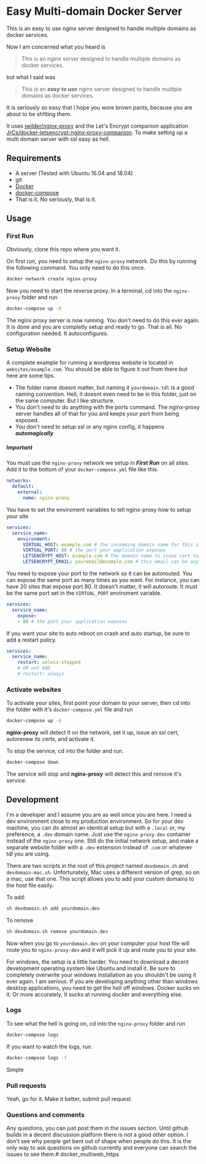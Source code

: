 # Easy Multi-domain Docker Server
This is an easy to use nginx server designed to handle multiple domains as docker services. 

Now I am concerned what you heard is 

> This is an nginx server designed to handle multiple domains as docker services.

but what I said was 

>This is an ***easy to use*** nginx server designed to handle multiple domains as docker services.

It is seriously so easy that I hope you wore brown pants, because you are about to be sh!tting them.

It uses 
[jwilder/nginx-proxy](https://github.com/jwilder/nginx-proxy "nginx-proxy") and the Let's Encrypt companion application
[JrCs/docker-letsencrypt-nginx-proxy-companion](https://github.com/JrCs/docker-letsencrypt-nginx-proxy-companion "letsencrypt-nginx-proxy-companion").
To make setting up a multi domain server with ssl easy as hell.

## Requirements
* A server (Tested with Ubuntu 16.04 and 18.04)
* git
* [Docker](https://www.docker.com/ "Docker")
* [docker-compose](https://docs.docker.com/compose/install/ "Install Docker Compose")
* That is it. No seriously, that is it.

## Usage

### First Run
Obviously, clone this repo where you want it. 

On first run, you need to setup the `nginx-proxy` network. Do this by running the following command. You only need to do this once.
```bash
docker network create nginx-proxy
```

Now you need to start the reverse proxy. In a terminal, cd into the `nginx-proxy` folder and run
```bash
docker-compose up -d
```

The nginx proxy server is now running. You don't need to do this ever again. It is done and you are completly setup and ready
to go. That is all. No configuration needed. It autoconfigures.

### Setup Website
A complete example for running a wordpress website is located in `websites/example.com`. You should be able to figure it out from
there but here are some tips. 

* The folder name doesnt matter, but naming it `yourdomain.tdl` is a good naming convention. Hell, it doesnt even need to be in this
folder, just on the same computer. But I like structure.
* You don't need to do anything with the ports command. The nginx-proxy server handles all of that for you and keeps your port from being exposed.
* You don't need to setup ssl or any nginx config, it happens ***automagically***

##### Important

You must use the `nginx-proxy` network we setup in ***First Run*** on all sites. Add it to the bottom of your
`docker-compose.yml` file like this.
```yaml
networks:
  default:
    external:
      name: nginx-proxy
```

You have to set the enviroment variables to tell nginx-proxy how to setup your site
```yaml
services:
  service_name:
    environment:
      VIRTUAL_HOST: example.com # the incomming domain name for this site
      VIRTUAL_PORT: 80 # the port your application exposes
      LETSENCRYPT_HOST: example.com # the domain name to issue cert to, same as VIRTUAL_HOST
      LETSENCRYPT_EMAIL: youremail@example.com # this email can be any of your emails. Not domain specific
```

You need to expose your port to the network so it can be autorouted. You can expose the same port as many times as you want.
For instance, you can have 20 sites that expose port 80. It doesn't matter, it will autoroute. It must be the same port
set in the `VIRTUAL_PORT` enviroment variable.
```yaml
services:
  service_name:
    expose:
    - 80 # the port your application exposes
```

If you want your site to auto reboot on crash and auto startup, be sure to add a restart policy.
```yaml
services:
  service_name:
    restart: unless-stopped
    # OR not AND
    # restart: always
```

### Activate websites
To activate your sites, first point your domain to your server, then cd into the folder with it's `docker-compose.yml` file and run
```bash
docker-compose up -d
```
**nginx-proxy** will detect it on the network, set it up, issue an ssl cert, autorenew its certs, and activate it.

To stop the service, cd into the folder and run.
```bash
docker-compose down
```
The service will stop and **nginx-proxy** will detect this and remove it's service.


## Development
I'm a developer and I assume you are as well since you are here. I need a dev environment close to
my production environment. So for your dev machine, you can do almost an identical setup but with a 
`.local` or, my preference, a `.dev` domain name. Just use the `nginx-proxy-dev` container instead of
the `nginx-proxy` one. Still do the initial network setup, and make a separate website folder with a
`.dev` extension instead of `.com` or whatever tdl you are using.

There are two scripts in the root of this project named `devdomain.sh` and `devdomain-mac.sh`.
Unfortunately, Mac uses a different version of grep, so on a mac, use that one. This 
script allows you to add your custom domains to the host file easily.

To add:
```bash
sh devdomain.sh add yourdomain.dev
```

To remove
```bash
sh devdomain.sh remove yourdomain.dev
```

Now when you go to `yourdomain.dev` on your computer your host file will route you to `nginx-proxy-dev` and it will
pick it up and route you to your site.

For windows, the setup is a little harder. You need to download a decent development operating
system like Ubuntu and install it. Be sure to completely overwrite your windows installation
as you shouldn't be using it ever again. I am serious. If you are developing anything other than
windows desktop applications, you need to get the hell off windows. Docker sucks on it. Or more accurately,
It sucks at running docker and everything else. 

### Logs
To see what the hell is going on, cd into the `nginx-proxy` folder and run
```bash
docker-compose logs
```
If you want to watch the logs, run.
```bash
docker-compose logs -f
```
Simple


### Pull requests
Yeah, go for it. Make it better, submit pull request. 

### Questions and comments

Any questions, you can just post them in the issues section. Until github builds in a decent
discussion platform there is not a good other option. I don't see why people get bent out of shape
when people do this. It is the only way to ask questions on github currently and everyone
 can search the issues to see them.# docker_multiweb_https
